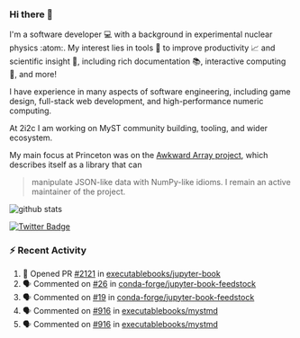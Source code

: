 ### Hi there 👋 

I'm a software developer 💻 with a background in experimental nuclear physics :atom:. My interest lies in tools :wrench: to improve productivity :chart_with_upwards_trend: and scientific insight :telescope:, including rich documentation 📚, interactive computing 🧮, and more! 

I have experience in many aspects of software engineering, including game design, full-stack web development, and high-performance numeric computing. 

At 2i2c I am working on MyST community building, tooling, and wider ecosystem. 

My main focus at Princeton was on the [Awkward Array project](awkward-array.org/), which describes itself as a library that can 
> manipulate JSON-like data with NumPy-like idioms. I remain an active maintainer of the project. 

![github stats](https://github-readme-stats.vercel.app/api?username=agoose77&show_icons=true&hide_rank=true&hide_title=true&bg_color=30,e76445,904e95&text_color=efe3ec&icon_color=efe3ec)
<!--
**agoose77/agoose77** is a ✨ _special_ ✨ repository because its `README.md` (this file) appears on your GitHub profile.

Here are some ideas to get you started:

- 🔭 I’m currently working on ...
- 🌱 I’m currently learning ...
- 👯 I’m looking to collaborate on ...
- 🤔 I’m looking for help with ...
- 💬 Ask me about ...
- 📫 How to reach me: ...
- 😄 Pronouns: ...
- ⚡ Fun fact: ...
-->

[![Twitter Badge](https://img.shields.io/twitter/follow/agoose77?style=flat-square&logo=Twitter&logoColor=white&color=cornflowerblue)](https://twitter.com/agoose77)

### :zap: Recent Activity

<!--START_SECTION:activity-->
1. 💪 Opened PR [#2121](https://github.com/executablebooks/jupyter-book/pull/2121) in [executablebooks/jupyter-book](https://github.com/executablebooks/jupyter-book)
2. 🗣 Commented on [#26](https://github.com/conda-forge/jupyter-book-feedstock/pull/26#issuecomment-1956655641) in [conda-forge/jupyter-book-feedstock](https://github.com/conda-forge/jupyter-book-feedstock)
3. 🗣 Commented on [#19](https://github.com/conda-forge/jupyter-book-feedstock/pull/19#issuecomment-1956619107) in [conda-forge/jupyter-book-feedstock](https://github.com/conda-forge/jupyter-book-feedstock)
4. 🗣 Commented on [#916](https://github.com/executablebooks/mystmd/issues/916#issuecomment-1954898525) in [executablebooks/mystmd](https://github.com/executablebooks/mystmd)
5. 🗣 Commented on [#916](https://github.com/executablebooks/mystmd/issues/916#issuecomment-1954347069) in [executablebooks/mystmd](https://github.com/executablebooks/mystmd)
<!--END_SECTION:activity-->
